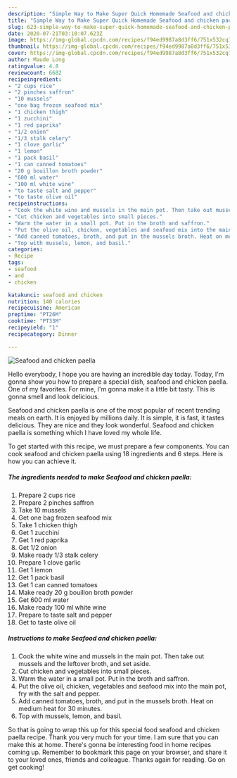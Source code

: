 ```yaml
---
description: "Simple Way to Make Super Quick Homemade Seafood and chicken paella"
title: "Simple Way to Make Super Quick Homemade Seafood and chicken paella"
slug: 623-simple-way-to-make-super-quick-homemade-seafood-and-chicken-paella
date: 2020-07-21T03:10:07.623Z
image: https://img-global.cpcdn.com/recipes/f94ed9987a8d3ff6/751x532cq70/seafood-and-chicken-paella-recipe-main-photo.jpg
thumbnail: https://img-global.cpcdn.com/recipes/f94ed9987a8d3ff6/751x532cq70/seafood-and-chicken-paella-recipe-main-photo.jpg
cover: https://img-global.cpcdn.com/recipes/f94ed9987a8d3ff6/751x532cq70/seafood-and-chicken-paella-recipe-main-photo.jpg
author: Maude Long
ratingvalue: 4.8
reviewcount: 6682
recipeingredient:
- "2 cups rice"
- "2 pinches saffron"
- "10 mussels"
- "one bag frozen seafood mix"
- "1 chicken thigh"
- "1 zucchini"
- "1 red paprika"
- "1/2 onion"
- "1/3 stalk celery"
- "1 clove garlic"
- "1 lemon"
- "1 pack basil"
- "1 can canned tomatoes"
- "20 g bouillon broth powder"
- "600 ml water"
- "100 ml white wine"
- "to taste salt and pepper"
- "to taste olive oil"
recipeinstructions:
- "Cook the white wine and mussels in the main pot. Then take out mussels and the leftover broth, and set aside."
- "Cut chicken and vegetables into small pieces."
- "Warm the water in a small pot. Put in the broth and saffron."
- "Put the olive oil, chicken, vegetables and seafood mix into the main pot, fry with the salt and pepper."
- "Add canned tomatoes, broth, and put in the mussels broth. Heat on medium heat for 30 minutes."
- "Top with mussels, lemon, and basil."
categories:
- Recipe
tags:
- seafood
- and
- chicken

katakunci: seafood and chicken 
nutrition: 140 calories
recipecuisine: American
preptime: "PT26M"
cooktime: "PT33M"
recipeyield: "1"
recipecategory: Dinner

---
```



![Seafood and chicken paella](https://img-global.cpcdn.com/recipes/f94ed9987a8d3ff6/751x532cq70/seafood-and-chicken-paella-recipe-main-photo.jpg)

Hello everybody, I hope you are having an incredible day today. Today, I'm gonna show you how to prepare a special dish, seafood and chicken paella. One of my favorites. For mine, I'm gonna make it a little bit tasty. This is gonna smell and look delicious.



Seafood and chicken paella is one of the most popular of recent trending meals on earth. It is enjoyed by millions daily. It is simple, it is fast, it tastes delicious. They are nice and they look wonderful. Seafood and chicken paella is something which I have loved my whole life.


To get started with this recipe, we must prepare a few components. You can cook seafood and chicken paella using 18 ingredients and 6 steps. Here is how you can achieve it.

<!--inarticleads1-->

##### The ingredients needed to make Seafood and chicken paella:

1. Prepare 2 cups rice
1. Prepare 2 pinches saffron
1. Take 10 mussels
1. Get one bag frozen seafood mix
1. Take 1 chicken thigh
1. Get 1 zucchini
1. Get 1 red paprika
1. Get 1/2 onion
1. Make ready 1/3 stalk celery
1. Prepare 1 clove garlic
1. Get 1 lemon
1. Get 1 pack basil
1. Get 1 can canned tomatoes
1. Make ready 20 g bouillon broth powder
1. Get 600 ml water
1. Make ready 100 ml white wine
1. Prepare to taste salt and pepper
1. Get to taste olive oil




<!--inarticleads2-->

##### Instructions to make Seafood and chicken paella:

1. Cook the white wine and mussels in the main pot. Then take out mussels and the leftover broth, and set aside.
1. Cut chicken and vegetables into small pieces.
1. Warm the water in a small pot. Put in the broth and saffron.
1. Put the olive oil, chicken, vegetables and seafood mix into the main pot, fry with the salt and pepper.
1. Add canned tomatoes, broth, and put in the mussels broth. Heat on medium heat for 30 minutes.
1. Top with mussels, lemon, and basil.




So that is going to wrap this up for this special food seafood and chicken paella recipe. Thank you very much for your time. I am sure that you can make this at home. There's gonna be interesting food in home recipes coming up. Remember to bookmark this page on your browser, and share it to your loved ones, friends and colleague. Thanks again for reading. Go on get cooking!

